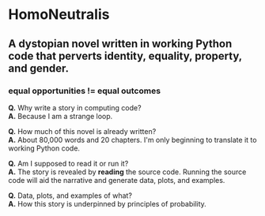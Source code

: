# HomoNeutralis

## A dystopian novel written in working Python code that perverts identity, equality, property, and gender.

### equal opportunities != equal outcomes

**Q.** Why write a story in computing code?  
**A.** Because I am a strange loop.

**Q.** How much of this novel is already written?  
**A.** About 80,000 words and 20 chapters. I'm only beginning to translate it to working Python code.

**Q.** Am I supposed to read it or run it?  
**A.** The story is revealed by **reading** the source code. Running the source code will aid the narrative and generate data, plots, and examples.

**Q.** Data, plots, and examples of what?  
**A.** How this story is underpinned by principles of probability. 